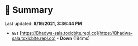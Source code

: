 # 📖 Summary
Last updated: **8/16/2021, 3:36:44 PM**

- `GET` [https://Bhadwa-sala.toxicblte.repl.co](https://Bhadwa-sala.toxicblte.repl.co) - **Down** (184ms)
